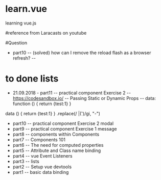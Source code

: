 # learn.vue
learning vue.js

#reference from Laracasts on youtube

#Question
- part10
-- (solved) how can I remove the reload flash as a browser refresh?
--

# to done lists
- 21.09.2018 - part11 -- practical component Exercise 2
-- https://codesandbox.io/
-- Passing Static or Dynamic Props
-- data: function () {
    return {test:1}
}

data () {
    return {test:1}
}
.replace(/ |(')/gi, "-")

- part10 -- practical component Exercise 2 modal
- part9 -- practical component Exercise 1 message
- part8 -- components within Components
- part7 -- Components 101
- part6 -- The need for computed properties
- part5 -- Attribute and Class name binding
- part4 -- vue Event Listeners
- part3 -- lists
- part2 -- Setup vue devtools
- part1 -- basic data binding
